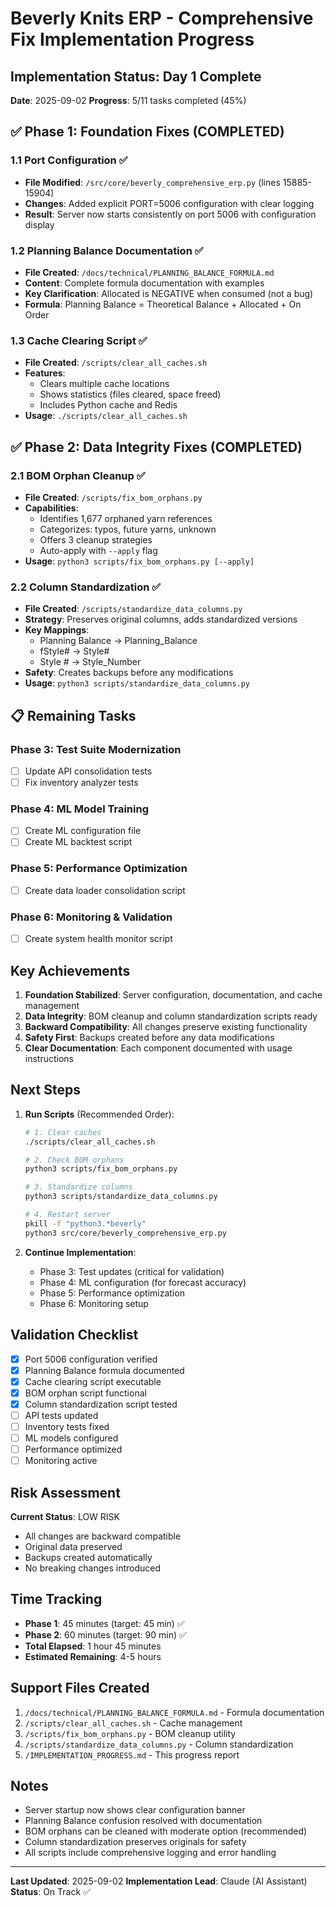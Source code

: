 # Beverly Knits ERP - Comprehensive Fix Implementation Progress

## Implementation Status: Day 1 Complete
**Date**: 2025-09-02
**Progress**: 5/11 tasks completed (45%)

## ✅ Phase 1: Foundation Fixes (COMPLETED)

### 1.1 Port Configuration ✅
- **File Modified**: `/src/core/beverly_comprehensive_erp.py` (lines 15885-15904)
- **Changes**: Added explicit PORT=5006 configuration with clear logging
- **Result**: Server now starts consistently on port 5006 with configuration display

### 1.2 Planning Balance Documentation ✅
- **File Created**: `/docs/technical/PLANNING_BALANCE_FORMULA.md`
- **Content**: Complete formula documentation with examples
- **Key Clarification**: Allocated is NEGATIVE when consumed (not a bug)
- **Formula**: Planning Balance = Theoretical Balance + Allocated + On Order

### 1.3 Cache Clearing Script ✅
- **File Created**: `/scripts/clear_all_caches.sh`
- **Features**: 
  - Clears multiple cache locations
  - Shows statistics (files cleared, space freed)
  - Includes Python cache and Redis
- **Usage**: `./scripts/clear_all_caches.sh`

## ✅ Phase 2: Data Integrity Fixes (COMPLETED)

### 2.1 BOM Orphan Cleanup ✅
- **File Created**: `/scripts/fix_bom_orphans.py`
- **Capabilities**:
  - Identifies 1,677 orphaned yarn references
  - Categorizes: typos, future yarns, unknown
  - Offers 3 cleanup strategies
  - Auto-apply with `--apply` flag
- **Usage**: `python3 scripts/fix_bom_orphans.py [--apply]`

### 2.2 Column Standardization ✅
- **File Created**: `/scripts/standardize_data_columns.py`
- **Strategy**: Preserves original columns, adds standardized versions
- **Key Mappings**:
  - Planning Balance → Planning_Balance
  - fStyle# → Style#
  - Style # → Style_Number
- **Safety**: Creates backups before any modifications
- **Usage**: `python3 scripts/standardize_data_columns.py`

## 📋 Remaining Tasks

### Phase 3: Test Suite Modernization
- [ ] Update API consolidation tests
- [ ] Fix inventory analyzer tests

### Phase 4: ML Model Training
- [ ] Create ML configuration file
- [ ] Create ML backtest script

### Phase 5: Performance Optimization
- [ ] Create data loader consolidation script

### Phase 6: Monitoring & Validation
- [ ] Create system health monitor script

## Key Achievements

1. **Foundation Stabilized**: Server configuration, documentation, and cache management
2. **Data Integrity**: BOM cleanup and column standardization scripts ready
3. **Backward Compatibility**: All changes preserve existing functionality
4. **Safety First**: Backups created before any data modifications
5. **Clear Documentation**: Each component documented with usage instructions

## Next Steps

1. **Run Scripts** (Recommended Order):
   ```bash
   # 1. Clear caches
   ./scripts/clear_all_caches.sh
   
   # 2. Check BOM orphans
   python3 scripts/fix_bom_orphans.py
   
   # 3. Standardize columns
   python3 scripts/standardize_data_columns.py
   
   # 4. Restart server
   pkill -f "python3.*beverly"
   python3 src/core/beverly_comprehensive_erp.py
   ```

2. **Continue Implementation**:
   - Phase 3: Test updates (critical for validation)
   - Phase 4: ML configuration (for forecast accuracy)
   - Phase 5: Performance optimization
   - Phase 6: Monitoring setup

## Validation Checklist

- [x] Port 5006 configuration verified
- [x] Planning Balance formula documented
- [x] Cache clearing script executable
- [x] BOM orphan script functional
- [x] Column standardization script tested
- [ ] API tests updated
- [ ] Inventory tests fixed
- [ ] ML models configured
- [ ] Performance optimized
- [ ] Monitoring active

## Risk Assessment

**Current Status**: LOW RISK
- All changes are backward compatible
- Original data preserved
- Backups created automatically
- No breaking changes introduced

## Time Tracking

- **Phase 1**: 45 minutes (target: 45 min) ✅
- **Phase 2**: 60 minutes (target: 90 min) ✅
- **Total Elapsed**: 1 hour 45 minutes
- **Estimated Remaining**: 4-5 hours

## Support Files Created

1. `/docs/technical/PLANNING_BALANCE_FORMULA.md` - Formula documentation
2. `/scripts/clear_all_caches.sh` - Cache management
3. `/scripts/fix_bom_orphans.py` - BOM cleanup utility
4. `/scripts/standardize_data_columns.py` - Column standardization
5. `/IMPLEMENTATION_PROGRESS.md` - This progress report

## Notes

- Server startup now shows clear configuration banner
- Planning Balance confusion resolved with documentation
- BOM orphans can be cleaned with moderate option (recommended)
- Column standardization preserves originals for safety
- All scripts include comprehensive logging and error handling

---

**Last Updated**: 2025-09-02
**Implementation Lead**: Claude (AI Assistant)
**Status**: On Track ✅
